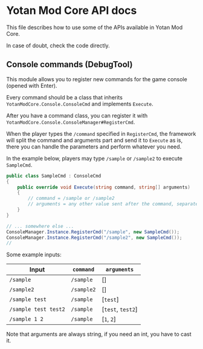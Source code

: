 # Yotan Mod Core API docs

This file describes how to use some of the APIs available in Yotan Mod Core.

In case of doubt, check the code directly.


## Console commands (DebugTool)

This module allows you to register new commands for the game console (opened with Enter).

Every command should be a class that inherits `YotanModCore.Console.ConsoleCmd` and
implements `Execute`.

After you have a command class, you can register it with `YotanModCore.Console.ConsoleManager#RegisterCmd`.

When the player types the `/command` specified in `RegisterCmd`, the framework will split the command and arguments
part and send it to `Execute` as is, there you can handle the parameters and perform whatever you need.

In the example below, players may type `/sample` or `/sample2` to execute `SampleCmd`.

```CS
public class SampleCmd : ConsoleCmd
{
	public override void Execute(string command, string[] arguments)
	{
		// command = /sample or /sample2
		// arguments = any other value sent after the command, separated by space.
	}
}

// ... somewhere else ...
ConsoleManager.Instance.RegisterCmd("/sample", new SampleCmd());
ConsoleManager.Instance.RegisterCmd("/sample2", new SampleCmd());
//

```

Some example inputs:

| Input                | `command`  | `arguments`       |
| -------------------- | ---------- | ----------------- |
| `/sample`            | `/sample`  | []                |
| `/sample2`           | `/sample2` | []                |
| `/sample test`       | `/sample`  | [`test`]          |
| `/sample test test2` | `/sample`  | [`test`, `test2`] |
| `/sample 1 2`        | `/sample`  | [`1`, `2`]        |

Note that arguments are always string, if you need an int, you have to cast it.
